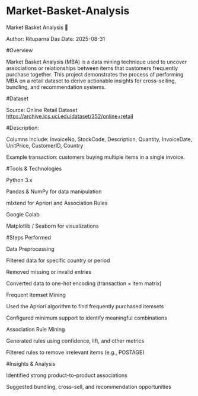 # Market-Basket-Analysis
Market Basket Analysis 🛒

Author: Rituparna Das
Date: 2025-08-31

#Overview

Market Basket Analysis (MBA) is a data mining technique used to uncover associations or relationships between items that customers frequently purchase together. This project demonstrates the process of performing MBA on a retail dataset to derive actionable insights for cross-selling, bundling, and recommendation systems.

#Dataset

Source: Online Retail Dataset https://archive.ics.uci.edu/dataset/352/online+retail

#Description:

Columns include: InvoiceNo, StockCode, Description, Quantity, InvoiceDate, UnitPrice, CustomerID, Country

Example transaction: customers buying multiple items in a single invoice.

#Tools & Technologies

Python 3.x

Pandas & NumPy for data manipulation

mlxtend for Apriori and Association Rules

 Google Colab

Matplotlib / Seaborn for visualizations

#Steps Performed

Data Preprocessing

Filtered data for specific country or period

Removed missing or invalid entries

Converted data to one-hot encoding (transaction × item matrix)

Frequent Itemset Mining

Used the Apriori algorithm to find frequently purchased itemsets

Configured minimum support to identify meaningful combinations

Association Rule Mining

Generated rules using confidence, lift, and other metrics

Filtered rules to remove irrelevant items (e.g., POSTAGE)

#Insights & Analysis

Identified strong product-to-product associations

Suggested bundling, cross-sell, and recommendation opportunities




